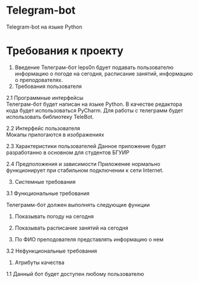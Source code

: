 # Telegram-bot
Telegram-bot на языке Python

# Требования к проекту 
1. Введение 
Телеграм-бот leps0n бдует подавать пользователю информацию о погоде на сегодня, расписание занятий, информацию о преподователях.
2. Требования пользователя  

2.1 Программные интерфейсы  
Телеграм-бот будет написан на языке Python. В качестве редактора кода будет использоваться PyCharm. 
Для работы с телеграмм будет использовать библиотеку TeleBot.

2.2 Интерфейс пользователя  
Мокапы прилогаются в изображениях

2.3 Характеристики пользователей
Данное приложение будет разработанно в основном для студентов БГУИР

2.4 Предположения и зависимости
Приложение нормально функционирует при стабильном подключении к сети Internet.

3. Системные требования

3.1 Функциональные требования

Телеграмм-бот должен выполнять следующие функции

1. Показывать погоду на сегодня

2. Показывать расписание занятий на сегодня

3. По ФИО преподователя представлять информацию о нем

3.2 Нефункциональные требования

1. Атрибуты качества

1.1 Данный бот будет доступен любому пользователю 
